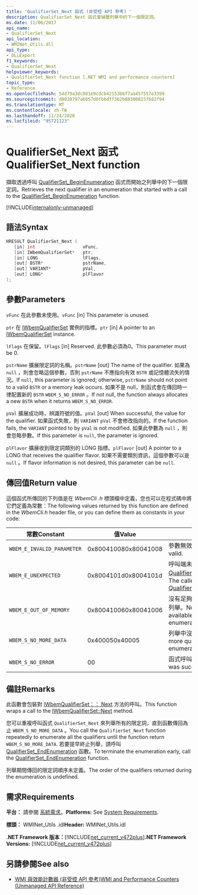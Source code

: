 ```yaml
---
title: 'QualifierSet_Next 函式 (非受控 API 參考) '
description: QualifierSet_Next 函式會捕獲列舉中的下一個限定詞。
ms.date: 11/06/2017
api_name:
- QualifierSet_Next
api_location:
- WMINet_Utils.dll
api_type:
- DLLExport
f1_keywords:
- QualifierSet_Next
helpviewer_keywords:
- QualifierSet_Next function [.NET WMI and performance counters]
topic_type:
- Reference
ms.openlocfilehash: 54d79a3dc081e9cdcb42153b6f7aa457557e3399
ms.sourcegitcommit: d8020797a6657d0fbbdff362b80300815f682f94
ms.translationtype: MT
ms.contentlocale: zh-TW
ms.lasthandoff: 11/24/2020
ms.locfileid: "95721123"
---
```

# <a name="qualifierset_next-function"></a><span data-ttu-id="e6f34-103">QualifierSet_Next 函式</span><span class="sxs-lookup"><span data-stu-id="e6f34-103">QualifierSet_Next function</span></span>

<span data-ttu-id="e6f34-104">擷取透過呼叫 [QualifierSet_BeginEnumeration](qualifierset-beginenumeration.md) 函式而開始之列舉中的下一個限定詞。</span><span class="sxs-lookup"><span data-stu-id="e6f34-104">Retrieves the next qualifier in an enumeration that started with a call to the [QualifierSet_BeginEnumeration](qualifierset-beginenumeration.md) function.</span></span>

[!INCLUDE[internalonly-unmanaged](../../../../includes/internalonly-unmanaged.md)]
  
## <a name="syntax"></a><span data-ttu-id="e6f34-105">語法</span><span class="sxs-lookup"><span data-stu-id="e6f34-105">Syntax</span></span>  
  
```cpp  
HRESULT QualifierSet_Next (
   [in] int                  vFunc,
   [in] IWbemQualifierSet*   ptr,
   [in] LONG                 lFlags,
   [out] BSTR*               pstrName,
   [out] VARIANT*            pVal,
   [out] LONG*               plFlavor
);
```  

## <a name="parameters"></a><span data-ttu-id="e6f34-106">參數</span><span class="sxs-lookup"><span data-stu-id="e6f34-106">Parameters</span></span>

<span data-ttu-id="e6f34-107">`vFunc` 在此參數未使用。</span><span class="sxs-lookup"><span data-stu-id="e6f34-107">`vFunc` [in] This parameter is unused.</span></span>

<span data-ttu-id="e6f34-108">`ptr` 在 [IWbemQualifierSet](/windows/desktop/api/wbemcli/nn-wbemcli-iwbemqualifierset) 實例的指標。</span><span class="sxs-lookup"><span data-stu-id="e6f34-108">`ptr` [in] A pointer to an [IWbemQualifierSet](/windows/desktop/api/wbemcli/nn-wbemcli-iwbemqualifierset) instance.</span></span>

<span data-ttu-id="e6f34-109">`lFlags` 在保留。</span><span class="sxs-lookup"><span data-stu-id="e6f34-109">`lFlags` [in] Reserved.</span></span> <span data-ttu-id="e6f34-110">此參數必須為0。</span><span class="sxs-lookup"><span data-stu-id="e6f34-110">This parameter must be 0.</span></span>

<span data-ttu-id="e6f34-111">`pstrName` 擴展限定詞的名稱。</span><span class="sxs-lookup"><span data-stu-id="e6f34-111">`pstrName` [out] The name of the qualifier.</span></span> <span data-ttu-id="e6f34-112">如果為 `null` ，則會忽略這個參數，否則 `pstrName` 不應指向有效 `BSTR` 或記憶體流失的情況。</span><span class="sxs-lookup"><span data-stu-id="e6f34-112">If `null`, this parameter is ignored; otherwise, `pstrName` should not point to a valid `BSTR` or a memory leak occurs.</span></span> <span data-ttu-id="e6f34-113">如果不是 null，則函式會在傳回時一律配置新的 `BSTR` `WBEM_S_NO_ERROR` 。</span><span class="sxs-lookup"><span data-stu-id="e6f34-113">If not null, the function always allocates a new `BSTR` when it returns `WBEM_S_NO_ERROR`.</span></span>

<span data-ttu-id="e6f34-114">`pVal` 擴展成功時，辨識符號的值。</span><span class="sxs-lookup"><span data-stu-id="e6f34-114">`pVal` [out] When successful, the value for the qualifier.</span></span> <span data-ttu-id="e6f34-115">如果函式失敗，則 `VARIANT` `pVal` 不會修改指向的。</span><span class="sxs-lookup"><span data-stu-id="e6f34-115">If the function fails, the `VARIANT` pointed to by `pVal` is not modified.</span></span> <span data-ttu-id="e6f34-116">如果此參數為 `null` ，則會忽略參數。</span><span class="sxs-lookup"><span data-stu-id="e6f34-116">If this parameter is `null`, the parameter is ignored.</span></span>

<span data-ttu-id="e6f34-117">`plFlavor` 擴展收到限定詞類別的 LONG 指標。</span><span class="sxs-lookup"><span data-stu-id="e6f34-117">`plFlavor` [out] A pointer to a LONG that receives the qualifier flavor.</span></span> <span data-ttu-id="e6f34-118">如果不需要類別資訊，這個參數可以是 `null` 。</span><span class="sxs-lookup"><span data-stu-id="e6f34-118">If flavor information is not desired, this parameter can be `null`.</span></span>

## <a name="return-value"></a><span data-ttu-id="e6f34-119">傳回值</span><span class="sxs-lookup"><span data-stu-id="e6f34-119">Return value</span></span>

<span data-ttu-id="e6f34-120">這個函式所傳回的下列值是在 *WbemCli .h* 標頭檔中定義，您也可以在程式碼中將它們定義為常數：</span><span class="sxs-lookup"><span data-stu-id="e6f34-120">The following values returned by this function are defined in the *WbemCli.h* header file, or you can define them as constants in your code:</span></span>

|<span data-ttu-id="e6f34-121">常數</span><span class="sxs-lookup"><span data-stu-id="e6f34-121">Constant</span></span>  |<span data-ttu-id="e6f34-122">值</span><span class="sxs-lookup"><span data-stu-id="e6f34-122">Value</span></span>  |<span data-ttu-id="e6f34-123">描述</span><span class="sxs-lookup"><span data-stu-id="e6f34-123">Description</span></span>  |
|---------|---------|---------|
|`WBEM_E_INVALID_PARAMETER` | <span data-ttu-id="e6f34-124">0x80041008</span><span class="sxs-lookup"><span data-stu-id="e6f34-124">0x80041008</span></span> | <span data-ttu-id="e6f34-125">參數無效。</span><span class="sxs-lookup"><span data-stu-id="e6f34-125">A parameter is not valid.</span></span> |
|`WBEM_E_UNEXPECTED` | <span data-ttu-id="e6f34-126">0x8004101d</span><span class="sxs-lookup"><span data-stu-id="e6f34-126">0x8004101d</span></span> | <span data-ttu-id="e6f34-127">呼叫端未呼叫 [QualifierSet_BeginEnumeration](qualifierset-beginenumeration.md)。</span><span class="sxs-lookup"><span data-stu-id="e6f34-127">The caller did not call [QualifierSet_BeginEnumeration](qualifierset-beginenumeration.md).</span></span> |
|`WBEM_E_OUT_OF_MEMORY` | <span data-ttu-id="e6f34-128">0x80041006</span><span class="sxs-lookup"><span data-stu-id="e6f34-128">0x80041006</span></span> | <span data-ttu-id="e6f34-129">沒有足夠的記憶體可用來開始新的列舉。</span><span class="sxs-lookup"><span data-stu-id="e6f34-129">Not enough memory is available to begin a new enumeration.</span></span> |
| `WBEM_S_NO_MORE_DATA` | <span data-ttu-id="e6f34-130">0x40005</span><span class="sxs-lookup"><span data-stu-id="e6f34-130">0x40005</span></span> | <span data-ttu-id="e6f34-131">列舉中沒有剩餘的限定詞。</span><span class="sxs-lookup"><span data-stu-id="e6f34-131">No more qualifiers are left in the enumeration.</span></span> |
|`WBEM_S_NO_ERROR` | <span data-ttu-id="e6f34-132">0</span><span class="sxs-lookup"><span data-stu-id="e6f34-132">0</span></span> | <span data-ttu-id="e6f34-133">函式呼叫成功。</span><span class="sxs-lookup"><span data-stu-id="e6f34-133">The function call was successful.</span></span>  |
  
## <a name="remarks"></a><span data-ttu-id="e6f34-134">備註</span><span class="sxs-lookup"><span data-stu-id="e6f34-134">Remarks</span></span>

<span data-ttu-id="e6f34-135">此函數會包裝對 [IWbemQualifierSet：： Next](/windows/desktop/api/wbemcli/nf-wbemcli-iwbemqualifierset-next) 方法的呼叫。</span><span class="sxs-lookup"><span data-stu-id="e6f34-135">This function wraps a call to the [IWbemQualifierSet::Next](/windows/desktop/api/wbemcli/nf-wbemcli-iwbemqualifierset-next) method.</span></span>

<span data-ttu-id="e6f34-136">您可以重複呼叫函式 `QualifierSet_Next` 來列舉所有的限定詞，直到函數傳回為止 `WBEM_S_NO_MORE_DATA` 。</span><span class="sxs-lookup"><span data-stu-id="e6f34-136">You call the `QualifierSet_Next` function repeatedly to enumerate all the qualifiers until the function return `WBEM_S_NO_MORE_DATA`.</span></span> <span data-ttu-id="e6f34-137">若要提早終止列舉，請呼叫 [QualifierSet_EndEnumeration](qualifierset-endenumeration.md) 函數。</span><span class="sxs-lookup"><span data-stu-id="e6f34-137">To terminate the enumeration early, call the [QualifierSet_EndEnumeration](qualifierset-endenumeration.md) function.</span></span>

<span data-ttu-id="e6f34-138">列舉期間傳回的限定詞順序未定義。</span><span class="sxs-lookup"><span data-stu-id="e6f34-138">The order of the qualifiers returned during the enumeration is undefined.</span></span>

## <a name="requirements"></a><span data-ttu-id="e6f34-139">需求</span><span class="sxs-lookup"><span data-stu-id="e6f34-139">Requirements</span></span>  

 <span data-ttu-id="e6f34-140">**平台：** 請參閱 [系統需求](../../get-started/system-requirements.md)。</span><span class="sxs-lookup"><span data-stu-id="e6f34-140">**Platforms:** See [System Requirements](../../get-started/system-requirements.md).</span></span>  
  
 <span data-ttu-id="e6f34-141">**標頭：** WMINet_Utils .idl</span><span class="sxs-lookup"><span data-stu-id="e6f34-141">**Header:** WMINet_Utils.idl</span></span>  
  
 <span data-ttu-id="e6f34-142">**.NET Framework 版本：**[!INCLUDE[net_current_v472plus](../../../../includes/net-current-v472plus.md)]</span><span class="sxs-lookup"><span data-stu-id="e6f34-142">**.NET Framework Versions:** [!INCLUDE[net_current_v472plus](../../../../includes/net-current-v472plus.md)]</span></span>  
  
## <a name="see-also"></a><span data-ttu-id="e6f34-143">另請參閱</span><span class="sxs-lookup"><span data-stu-id="e6f34-143">See also</span></span>

- [<span data-ttu-id="e6f34-144">WMI 與效能計數器 (非受控 API 參考)</span><span class="sxs-lookup"><span data-stu-id="e6f34-144">WMI and Performance Counters (Unmanaged API Reference)</span></span>](index.md)
